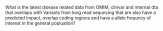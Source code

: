What is the latest disease related data from OMIM, clinvar and internal dta that overlaps with Variants from long read sequncing that are also have a predicted impact, overlap coding regions and have a allele frequncy of interest in the general popluation? 
